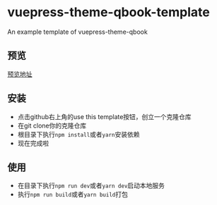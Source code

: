 # vuepress-theme-qbook-template
An example template of vuepress-theme-qbook
## 预览
[预览地址](https://vuepress-theme-qbook-template.vercel.app/)
## 安装
- 点击github右上角的use this template按钮，创立一个克隆仓库
- 在git clone你的克隆仓库
- 根目录下执行`npm install`或者`yarn`安装依赖
- 现在完成啦
## 使用
- 在目录下执行`npm run dev`或者`yarn dev`启动本地服务
- 执行`npm run build`或者`yarn build`打包